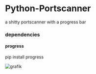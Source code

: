 # Python-Portscanner
a shitty portscanner with a progress bar

### dependencies

#### progress
pip install progress

![grafik](https://user-images.githubusercontent.com/61902639/100552292-90b94700-3286-11eb-9d11-e6758fe785cd.png)
